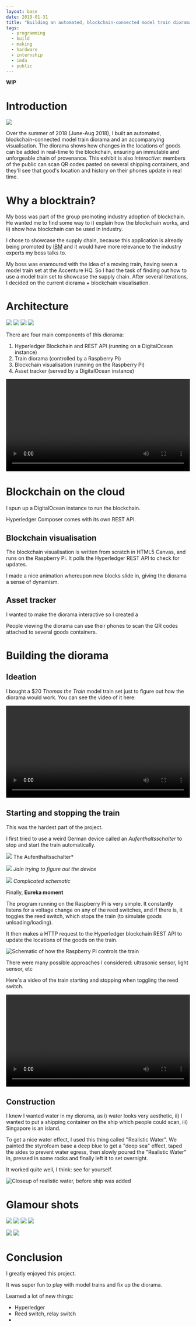 ```yaml
---
layout: base
date: 2019-01-31
title: "Building an automated, blockchain-connected model train diorama"
tags:
  - programming
  - build
  - making
  - hardware
  - internship
  - imda
  - public
---
```


**WIP**

# Introduction
![](/img/blockchain_project/final_product.jpg)

Over the summer of 2018 (June-Aug 2018), I built an automated, blockchain-connected model train diorama and an accompanying visualisation. The diorama shows how changes in the locations of goods can be added in real-time to the blockchain, ensuring an immutable and unforgeable chain of provenance. This exhibit is also *interactive*: members of the public can scan QR codes pasted on several shipping containers, and they'll see that good's location and history on their phones update in real time.

# Why a blocktrain?

My boss was part of the group promoting industry adoption of blockchain. He wanted me to find some way to i) explain how the blockchain works, and ii) show how blockchain can be used in industry.

I chose to showcase the supply chain, because this application is already being promoted by [IBM](https://www.ibm.com/blockchain/industries/supply-chain) and it would have more relevance to the industry experts my boss talks to.

My boss was enamoured with the idea of a moving train, having seen a model train set at the Accenture HQ. So I had the task of finding out how to use a model train set to showcase the supply chain. After several iterations, I decided on the current diorama + blockchain visualisation.

# Architecture

![](/img/blockchain_project/blockchain_1.png)
![](/img/blockchain_project/blockchain_2.png)
![](/img/blockchain_project/blockchain_3.png)
![](/img/blockchain_project/final_product_annotated.jpg)

There are four main components of this diorama:

1. Hyperledger Blockchain and REST API (running on a DigitalOcean instance)
2. Train diorama (controlled by a Raspberry Pi)
3. Blockchain visualisation (running on the Raspberry Pi)
4. Asset tracker (served by a DigitalOcean instance)


<video width = "100%" controls>
<source src ="/img/blockchain_project/in_action.MOV">
</video>



# Blockchain on the cloud

I spun up a DigitalOcean instance to run the blockchain. 

Hyperledger Composer comes with its own REST API.

## Blockchain visualisation

The blockchain visualisation is written from scratch in HTML5 Canvas, and runs on the Raspberry Pi. It polls the Hyperledger REST API to check for updates.

I made a nice animation whereupon new blocks slide in, giving the diorama a sense of dynamism.

## Asset tracker

I wanted to make the diorama interactive so I created a 

People viewing the diorama can use their phones to scan the QR codes attached to several goods containers. 



# Building the diorama

## Ideation

I bought a $20 *Thomas the Train* model train set just to figure out how the diorama would work. You can see the video of it here:

<video width = "100%" controls>
<source src = "/img/blockchain_project/thomas_the_train.mp4">
</video>

## Starting and stopping the train


This was the hardest part of the project. 

I first tried to use a weird German device called an *Aufenthaltsschalter* to stop and start the train automatically. 

![](/img/blockchain_project/german_device.jpg)
The Aufenthaltsschalter*

![](/img/blockchain_project/jain_puzzled.jpg)
*Jain trying to figure out the device*

![](/img/blockchain_project/crazy_german_manual.jpg)
*Complicated schematic*

Finally, **Eureka moment**

The program running on the Raspberry Pi is very simple. It constantly listens for a voltage change on any of the reed switches, and if there is, it toggles the reed switch, which stops the train (to simulate goods unloading/loading).

It then makes a HTTP request to the Hyperledger blockchain REST API to update the locations of the goods on the train.

![Schematic of how the Raspberry Pi controls the train](/img/blockchain_project/how_it_works.png)

There were many possible approaches I considered: ultrasonic sensor, light sensor, etc

Here's a video of the train starting and stopping when toggling the reed switch. 

<video width = "100%" controls>
<source src = "/img/blockchain_project/reed_switch.mp4">
</video>

## Construction

I knew I wanted water in my diorama, as i) water looks very aesthetic, ii) I wanted to put a shipping container on the ship which people could scan, iii) Singapore is an island.

To get a nice water effect, I used this thing called "Realistic Water". We painted the styrofoam base a deep blue to get a "deep sea" effect, taped the sides to prevent water egress, then slowly poured the "Realistic Water" in, pressed in some rocks and finally left it to set overnight.

It worked quite well, I think: see for yourself.

![Closeup of realistic water, before ship was added](/img/blockchain_project/water_closeup.jpg)



# Glamour shots
![](/img/blockchain_project/final_product.jpg)
![](/img/blockchain_project/detail_2.jpg)
![](/img/blockchain_project/detail_3.jpg)
![](/img/blockchain_project/detail_6.jpg)

![](/img/blockchain_project/detail_4.jpg)
![](/img/blockchain_project/detail_5.jpg)


# Conclusion

I greatly enjoyed this project.

It was super fun to play with model trains and fix up the diorama.

Learned a lot of new things:

- Hyperledger
- Reed switch, relay switch
- 
